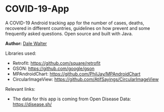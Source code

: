 # COVID-19-App
A COVID-19 Android tracking app for the number of cases, deaths, recovered in different countries, guidelines on how prevent and some frequently asked questions. Open source and built with Java. 

**Author:** [Dale Walter](https://github.com/Dalewaltergh)

Libraries used:
- Retrofit: https://github.com/square/retrofit
- GSON: https://github.com/google/gson
- MPAndroidChart: https://github.com/PhilJay/MPAndroidChart
- CircularImageView: https://github.com/AtifSayings/CircularImageView

Relevant links:
- The data for this app is coming from Open Disease Data: https://disease.sh/
